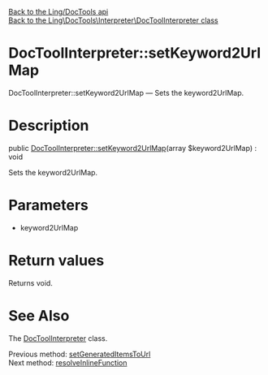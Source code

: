 [Back to the Ling/DocTools api](https://github.com/lingtalfi/DocTools/blob/master/doc/api/Ling/DocTools.md)<br>
[Back to the Ling\DocTools\Interpreter\DocToolInterpreter class](https://github.com/lingtalfi/DocTools/blob/master/doc/api/Ling/DocTools/Interpreter/DocToolInterpreter.md)


DocToolInterpreter::setKeyword2UrlMap
================



DocToolInterpreter::setKeyword2UrlMap — Sets the keyword2UrlMap.




Description
================


public [DocToolInterpreter::setKeyword2UrlMap](https://github.com/lingtalfi/DocTools/blob/master/doc/api/Ling/DocTools/Interpreter/DocToolInterpreter/setKeyword2UrlMap.md)(array $keyword2UrlMap) : void




Sets the keyword2UrlMap.




Parameters
================


- keyword2UrlMap

    


Return values
================

Returns void.








See Also
================

The [DocToolInterpreter](https://github.com/lingtalfi/DocTools/blob/master/doc/api/Ling/DocTools/Interpreter/DocToolInterpreter.md) class.

Previous method: [setGeneratedItemsToUrl](https://github.com/lingtalfi/DocTools/blob/master/doc/api/Ling/DocTools/Interpreter/DocToolInterpreter/setGeneratedItemsToUrl.md)<br>Next method: [resolveInlineFunction](https://github.com/lingtalfi/DocTools/blob/master/doc/api/Ling/DocTools/Interpreter/DocToolInterpreter/resolveInlineFunction.md)<br>

